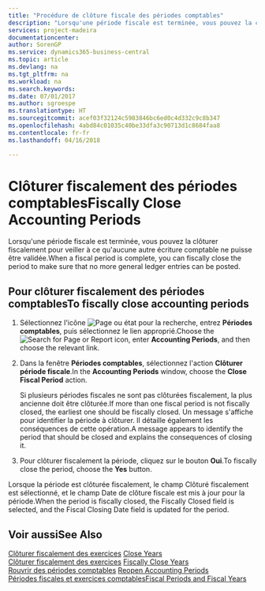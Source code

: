```yaml
---
title: "Procédure de clôture fiscale des périodes comptables"
description: "Lorsqu'une période fiscale est terminée, vous pouvez la clôturer fiscalement pour veiller à ce qu'aucune autre écriture comptable ne puisse être validée."
services: project-madeira
documentationcenter: 
author: SorenGP
ms.service: dynamics365-business-central
ms.topic: article
ms.devlang: na
ms.tgt_pltfrm: na
ms.workload: na
ms.search.keywords: 
ms.date: 07/01/2017
ms.author: sgroespe
ms.translationtype: HT
ms.sourcegitcommit: acef03f32124c5983846bc6ed0c4d332c9c8b347
ms.openlocfilehash: 4abd84c01035c40be33dfa3c90713d1c8684faa8
ms.contentlocale: fr-fr
ms.lasthandoff: 04/16/2018

---
```

# <a name="fiscally-close-accounting-periods"></a><span data-ttu-id="4b1e7-103">Clôturer fiscalement des périodes comptables</span><span class="sxs-lookup"><span data-stu-id="4b1e7-103">Fiscally Close Accounting Periods</span></span>
<span data-ttu-id="4b1e7-104">Lorsqu'une période fiscale est terminée, vous pouvez la clôturer fiscalement pour veiller à ce qu'aucune autre écriture comptable ne puisse être validée.</span><span class="sxs-lookup"><span data-stu-id="4b1e7-104">When a fiscal period is complete, you can fiscally close the period to make sure that no more general ledger entries can be posted.</span></span>  

## <a name="to-fiscally-close-accounting-periods"></a><span data-ttu-id="4b1e7-105">Pour clôturer fiscalement des périodes comptables</span><span class="sxs-lookup"><span data-stu-id="4b1e7-105">To fiscally close accounting periods</span></span>  

1.  <span data-ttu-id="4b1e7-106">Sélectionnez l'icône ![Page ou état pour la recherche](../../media/ui-search/search_small.png "Page ou état pour la recherche"), entrez **Périodes comptables**, puis sélectionnez le lien approprié.</span><span class="sxs-lookup"><span data-stu-id="4b1e7-106">Choose the ![Search for Page or Report](../../media/ui-search/search_small.png "Search for Page or Report icon") icon, enter **Accounting Periods**, and then choose the relevant link.</span></span>  
2.  <span data-ttu-id="4b1e7-107">Dans la fenêtre **Périodes comptables**, sélectionnez l'action **Clôturer période fiscale**.</span><span class="sxs-lookup"><span data-stu-id="4b1e7-107">In the **Accounting Periods** window, choose the **Close Fiscal Period** action.</span></span>  

    <span data-ttu-id="4b1e7-108">Si plusieurs périodes fiscales ne sont pas clôturées fiscalement, la plus ancienne doit être clôturée.</span><span class="sxs-lookup"><span data-stu-id="4b1e7-108">If more than one fiscal period is not fiscally closed, the earliest one should be fiscally closed.</span></span> <span data-ttu-id="4b1e7-109">Un message s'affiche pour identifier la période à clôturer. Il détaille également les conséquences de cette opération.</span><span class="sxs-lookup"><span data-stu-id="4b1e7-109">A message appears to identify the period that should be closed and explains the consequences of closing it.</span></span>  

3.  <span data-ttu-id="4b1e7-110">Pour clôturer fiscalement la période, cliquez sur le bouton **Oui**.</span><span class="sxs-lookup"><span data-stu-id="4b1e7-110">To fiscally close the period, choose the **Yes** button.</span></span>  

<span data-ttu-id="4b1e7-111">Lorsque la période est clôturée fiscalement, le champ Clôturé fiscalement est sélectionné, et le champ Date de clôture fiscale est mis à jour pour la période.</span><span class="sxs-lookup"><span data-stu-id="4b1e7-111">When the period is fiscally closed, the Fiscally Closed field is selected, and the Fiscal Closing Date field is updated for the period.</span></span>  

## <a name="see-also"></a><span data-ttu-id="4b1e7-112">Voir aussi</span><span class="sxs-lookup"><span data-stu-id="4b1e7-112">See Also</span></span>  
 <span data-ttu-id="4b1e7-113">[Clôturer fiscalement des exercices](how-to-close-years.md) </span><span class="sxs-lookup"><span data-stu-id="4b1e7-113">[Close Years](how-to-close-years.md) </span></span>  
 <span data-ttu-id="4b1e7-114">[Clôturer fiscalement des exercices](how-to-fiscally-close-years.md) </span><span class="sxs-lookup"><span data-stu-id="4b1e7-114">[Fiscally Close Years](how-to-fiscally-close-years.md) </span></span>  
 <span data-ttu-id="4b1e7-115">[Rouvrir des périodes comptables](how-to-reopen-accounting-periods.md) </span><span class="sxs-lookup"><span data-stu-id="4b1e7-115">[Reopen Accounting Periods](how-to-reopen-accounting-periods.md) </span></span>  
 [<span data-ttu-id="4b1e7-116">Périodes fiscales et exercices comptables</span><span class="sxs-lookup"><span data-stu-id="4b1e7-116">Fiscal Periods and Fiscal Years</span></span>](fiscal-periods-and-fiscal-years.md)

